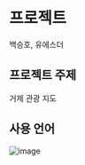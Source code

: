 # 프로젝트 
백승호, 유에스더

## 프로젝트 주제
거제 관광 지도

## 사용 언어
![image](https://user-images.githubusercontent.com/93958266/140856594-4d96637f-6a94-4b01-9d37-98972305e286.png)


